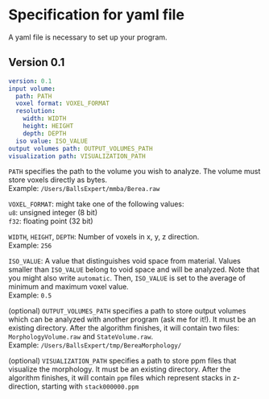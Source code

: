 # Specification for yaml file

A yaml file is necessary to set up your program.

## Version 0.1

```yaml
version: 0.1
input volume:
  path: PATH
  voxel format: VOXEL_FORMAT
  resolution:
    width: WIDTH
    height: HEIGHT
    depth: DEPTH
  iso value: ISO_VALUE
output volumes path: OUTPUT_VOLUMES_PATH
visualization path: VISUALIZATION_PATH
```

`PATH` specifies the path to the volume you wish to analyze.
The volume must store voxels directly as bytes.  
Example: `/Users/BallsExpert/mmba/Berea.raw`

`VOXEL_FORMAT`: might take one of the following values:  
`u8`: unsigned integer (8 bit)  
`f32`: floating point (32 bit)  

`WIDTH`, `HEIGHT`, `DEPTH`: Number of voxels in x, y, z direction.  
Example: `256`

`ISO_VALUE`: A value that distinguishes void space from material.
Values smaller than `ISO_VALUE` belong to void space and will be analyzed.
Note that you might also write `automatic`.
Then, `ISO_VALUE` is set to the average of minimum and maximum voxel value.  
Example: `0.5`

(optional)
`OUTPUT_VOLUMES_PATH` specifies a path to store output volumes which can be
analyzed with another program (ask me for it!).
It must be an existing directory.
After the algorithm finishes, it will contain two files:
`MorphologyVolume.raw` and `StateVolume.raw`.  
Example: `/Users/BallsExpert/tmp/BereaMorphology/`

(optional)
`VISUALIZATION_PATH` specifies a path to store ppm files that visualize the
morphology.
It must be an existing directory.
After the algorithm finishes, it will contain `ppm` files which represent stacks
in z-direction, starting with `stack000000.ppm`
